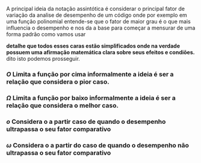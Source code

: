 A principal ideia da notação assintótica é considerar o principal fator de variação da analise de desempenho de um código onde por exemplo em uma função polinomial entende-se que o fator de maior grau é o que mais influencia o desempenho e nos da a base para começar a mensurar de uma forma padrão como vamos usar 

__detalhe que todos esses caras estão simplificados onde na verdade possuem uma afirmação matemática clara sobre seus efeitos e condiões.__ dito isto podemos prosseguir.

### $O$ Limita a função por cima  informalmente a ideia é ser a relação que considera o pior caso.

### $\Omega$ Limita a função por baixo informalmente a ideia é ser a relação que considera o melhor caso. 

### $o$ Considera o a partir caso de quando o desempenho ultrapassa o seu fator comparativo

### $\omega$ Considera o a partir do caso de quando o desempenho não ultrapassa o seu fator comparativo 


